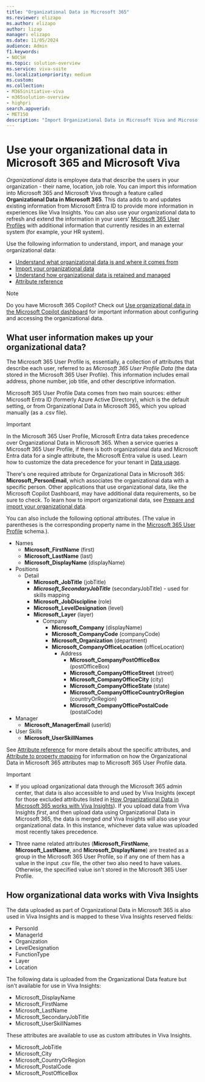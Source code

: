 ```yaml
---
title: "Organizational Data in Microsoft 365"
ms.reviewer: elizapo
ms.author: elizapo
author: lizap
manager: elizapo
ms.date: 11/05/2024
audience: Admin
f1.keywords:
- NOCSH
ms.topic: solution-overview
ms.service: viva-suite
ms.localizationpriority: medium
ms.custom:
ms.collection:  
- M365initiative-viva
- m365solution-overview
- highpri
search.appverid:
- MET150
description: "Import Organizational Data in Microsoft Viva and Microsoft 365"
---
```

# Use your organizational data in Microsoft 365 and Microsoft Viva
*Organizational data* is employee data that describe the users in your organization - their name, location, job role. You can import this information into Microsoft 365 and Microsoft Viva through a feature called **Organizational Data in Microsoft 365**. This data adds to and updates existing information from Microsoft Entra ID to provide more information in experiences like Viva Insights. You can also use your organizational data to refresh and extend the information in your users' [Microsoft 365 User Profiles](/graph/api/resources/profile?view=graph-rest-beta&preserve-view=true) with additional information that currently resides in an external system (for example, your HR system).

Use the following information to understand, import, and manage your organizational data:

- [Understand what organizational data is and where it comes from](#what-user-information-makes-up-your-organizational-data)
- [Import your organizational data](import-orgdata.md)
- [Understand how organizational data is retained and managed](understand-orgdata.md)
- [Attribute reference](orgdata-attributes.md)

> [!NOTE]
> Do you have Microsoft 365 Copilot? Check out [Use organizational data in the Microsoft Copilot dashboard](organizational-data-copilot.md) for important information about configuring and accessing the organizational data.

## What user information makes up your organizational data?

The Microsoft 365 User Profile is, essentially, a collection of attributes that describe each user, referred to as *Microsoft 365 User Profile Data* (the data stored in the Microsoft 365 User Profile). This information includes email address, phone number, job title, and other descriptive information.

Microsoft 365 User Profile Data comes from two main sources: either Microsoft Entra ID (formerly Azure Active Directory), which is the default setting, or from Organizational Data in Microsoft 365, which you upload manually (as a .csv file). 

>[!IMPORTANT]
> In the Microsoft 365 User Profile, Microsoft Entra data takes precedence over Organizational Data in Microsoft 365. When a service queries a Microsoft 365 User Profile, if there is both organizational data and Microsoft Entra data for a single attribute, the Microsoft Entra value is used. Learn how to customize the data precedence for your tenant in [Data usage](#data-usage).

There's one required attribute for Organizational Data in Microsoft 365: **Microsoft_PersonEmail**, which associates the organizational data with a specific person. Other applications that use organizational data, like the Microsoft Copilot Dashboard, may have additional data requirements, so be sure to check. To learn how to import organizational data, see [Prepare and import your organizational data](import-orgdata.md).

You can also include the following optional attributes. (The value in parentheses is the corresponding property name in the [Microsoft 365 User Profile](/graph/api/resources/profile?view=graph-rest-beta&preserve-view=true#relationships) schema.).


- Names 
   - **Microsoft_FirstName** (first) 
   - **Microsoft_LastName** (last) 
   - **Microsoft_DisplayName** (displayName) 
- Positions  
   - Detail 
      - **Microsoft_JobTitle** (jobTitle) 
      - ***Microsoft_SecondaryJobTitle*** (secondaryJobTitle) - used for skills mapping
      - **Microsoft_JobDiscipline** (role) 
      - **Microsoft_LevelDesignation** (level) 
      - **Microsoft_Layer** (layer) 
         - Company 
            - **Microsoft_Company** (displayName) 
            - **Microsoft_CompanyCode** (companyCode)
            - **Microsoft_Organization** (department) 
            - **Microsoft_CompanyOfficeLocation** (officeLocation) 
               - Address 
                  - **Microsoft_CompanyPostOfficeBox** (postOfficeBox) 
                  - **Microsoft_CompanyOfficeStreet** (street) 
                  - **Microsoft_CompanyOfficeCity** (city) 
                  - **Microsoft_CompanyOfficeState** (state) 
                  - **Microsoft_CompanyOfficeCountryOrRegion** (countryOrRegion) 
                  - **Microsoft_CompanyOfficePostalCode** (postalCode) 
- Manager 
   - **Microsoft_ManagerEmail** (userId) 
- User Skills
   - **Microsoft_UserSkillNames** 


See [Attribute reference](orgdata-attributes.md) for more details about the specific attributes, and [Attribute to property mapping](orgdata-attributes.md#attribute-to-property-mapping) for information on how the Organizational Data in Microsoft 365 attributes map to Microsoft 365 User Profile data.

> [!IMPORTANT]
>
> - If you upload organizational data through the Microsoft 365 admin center, that data is also accessible to and used by Viva Insights (except for those excluded attributes listed in [How Organizational Data in Microsoft 365 works with Viva Insights](#how-organizational-data-in-microsoft-365-works-with-viva-insights)). If you upload data from Viva Insights *first*, and then upload data using Organizational Data in Microsoft 365, the data is merged *and* Viva Insights will also use your organizational data. In this instance, whichever data value was uploaded most recently takes precedence.
>
> - Three name related attributes (**Microsoft_FirstName**, **Microsoft_LastName**, and **Microsoft_DisplayName**) are treated as a group in the Microsoft 365 User Profile, so if any one of them has a value in the input .csv file, the other two also need to have values. Otherwise, the specified value isn't stored in the Microsoft 365 User Profile.


## How organizational data works with Viva Insights
The data uploaded as part of Organizational Data in Microsoft 365 is also used in Viva Insights and is mapped to these Viva Insights reserved fields:

- PersonId
- ManagerId
- Organization
- LevelDesignation
- FunctionType
- Layer
- Location

The following data is uploaded from the Organizational Data feature but isn't available for use in Viva Insights:
- Microsoft_DisplayName
- Microsoft_FirstName
- Microsoft_LastName
- Microsoft_SecondaryJobTitle
- Microsoft_UserSkillNames

These attributes are available to use as custom attributes in Viva Insights.
- Microsoft_JobTitle
- Microsoft_City
- Microsoft_CountryOrRegion
- Microsoft_PostalCode
- Microsoft_PostOfficeBox
